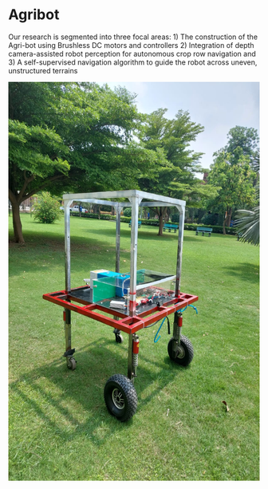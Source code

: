 # Agribot
Our research is segmented into three focal areas: 1) The construction of the Agri-bot using Brushless DC motors and controllers 2) Integration of depth camera-assisted robot perception for autonomous crop row navigation and 3) A self-supervised navigation algorithm to guide the robot across uneven, unstructured terrains

<div style="text-align: center;">
<img src="https://github.com/alam121/Agribot/blob/main/Front.jpeg" alt="Your Image Description" width="700" height="800">
</div>
